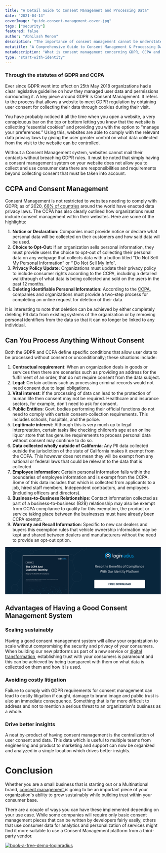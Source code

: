 ```yaml
---
title: "A Detail Guide to Consent Management and Processing Data"
date: "2021-04-14"
coverImage: "guide-consent-management-cover.jpg"
tags: ["security"]
featured: false 
author: "Abhilash Menon"
description: "The importance of consent management cannot be understated. Whether you are a small business that is starting out or a multinational brand, consent management is going to be a crucial piece of your organization's ability to grow sustainably while building trust within your consumer base. Learn how the GDPR and CCPA define conditions that allow user data to be processed without consent or unconditionally."
metatitle: "A Comprehensive Guide to Consent Management & Processing Data"
metadescription: "What is consent management concerning GDPR, CCPA and why do you need it. Learn the advantages of having a good consent management system."
type: "start-with-identity"
---
```


### Through the statutes of GDPR and CCPA 
Ever since GDPR went into effect on 25th May 2018 organizations had a clear legislative guideline on how they managed user data and permissions surrounding it. A key piece around GDPR is Consent Management. It refers to the process that allows a website to meet GDPR regulation by obtaining user consent for collecting their data through cookies during their visit.

You have probably noticed it all the time when you open a website, a very conspicuous bar on the top or bottom letting you know that the website is collecting “essential cookies” and providing you with the option to “manage your preferences.” Using this, websites are able to comply with the relevant data privacy laws by giving the user greater control on what data collected from the visit to the website can be controlled. 

Without a Consent Management system, websites cannot mail their contacts without breaching GDPR rules. It must be noted that simply having a consent management system on your website does not allow you to collect and use consumer data there are responsibilities and requirements beyond collecting consent that must be taken into account. 


## CCPA and Consent Management

Consent Management is not restricted to websites needing to comply with GDPR; as of 2020, [66% of countries](https://unctad.org/topic/ecommerce-and-digital-economy/ecommerce-law-reform/summary-adoption-e-commerce-legislation-worldwide) around the world have enacted data privacy laws. The CCPA has also clearly outlined how organizations must include consent management within their websites. Here are some of the highlights:



1. **Notice or Declaration**: Companies must provide notice or declare what personal data will be collected on their customers and how said data will be used. 
2. **Choice to Opt-Out:** If an organization sells personal information, they must provide users the choice to opt-out of collecting their personal data on any webpage that collects data with a button titled “Do Not Sell My Personal Information” or “ Do Not Sell My Info”.
3. **Privacy Policy Update:** Organizations must update their privacy policy to include consumer rights according to the CCPA, including a detailed walkthrough of what data is being collected and sold on the users in the past 12 months.
4. **Deleting Identifiable Personal Information:** According to the [CCPA](https://www.loginradius.com/resource/loginradius-and-ccpa-compliance), companies and organizations must provide a two-step process for completing an online request for deletion of their data. 

It is interesting to note that deletion can be achieved by either completely deleting PII data from existing systems of the organization or by removing personal identifiers from the data so that it can no longer be linked to any individual.


## Can You Process Anything Without Consent

Both the GDPR and CCPA define specific conditions that allow user data to be processed without consent or unconditionally; these situations include:



1. **Contractual requirement**: When an organization deals in goods or services then there are scenarios such as providing an address for the fulfillment of an order, that do not require consent from the data subject. 
2. **Legal**: Certain actions such as processing criminal records would not need consent due to legal obligations.
3. **Vital interest**: If the processing of data can lead to the protection of human life then consent may not be required. Healthcare and insurance sectors, for example, don’t need to ask for consent.
4. **Public Entities**: Govt. bodies performing their official functions do not need to comply with certain consent-collection requirements. This includes schools, hospitals, and the police.
5. **Legitimate interest**: Although this is very much up to legal interpretation, certain tasks like checking children’s age at an online liquor store that has genuine requirements to process personal data without consent may continue to do so.
6. **Data collected wholly outside of California**: Any PII data collected outside the jurisdiction of the state of California makes it exempt from the CCPA. This however does not mean they will be exempt from any national or federal laws that could be relevant to the data that is collected.  
7. **Employee information**: Certain personal information falls within the boundaries of employee information and is exempt from the CCPA. Some of this data includes that which is collected from applicants to a job, hired staff members, Independent contractors, and employees (including officers and directors).
8. **Business-to-Business Relationships**: Contact information collected as part of a business-to-business (B2B) relationship may also be exempt from CCPA compliance to qualify for this exemption, the product or service taking place between the businesses must have already been CCPA exempt.
9. **Warranty and Recall Information**: Specific to new car dealers and buyers this exemption rules that vehicle ownership information may be kept and shared between dealers and manufacturers without the need to provide an opt-out option.

[![ccpa-customer-identity](ccpa-customer-identity.png)](https://www.loginradius.com/resource/the-ccpa-and-customer-identity)


## Advantages of Having a Good Consent Management System


### Scaling sustainably

Having a good consent management system will allow your organization to scale without compromising the security and privacy of your consumers. When building our new platforms as part of a new service or [digital transformation](https://www.loginradius.com/blog/start-with-identity/2021/01/what-is-digital-transformation/), establishing trust with your consumers is paramount and this can be achieved by being transparent with them on what data is collected on them and how it is used. 


### Avoiding costly litigation

Failure to comply with GDPR requirements for consent management can lead to costly litigation if caught, damage to brand image and public trust is also an immediate consequence. Something that is far more difficult to address and not to mention a serious threat to an organization's business as a whole. 


### Drive better insights

A neat by-product of having consent management is the centralization of user consent and data. This data which is useful to multiple teams from engineering and product to marketing and support can now be organized and analyzed in a single location which drives better insights. 


# Conclusion

Whether you are a small business that is starting out or a Multinational brand, [consent management ](https://www.loginradius.com/consent-management/)is going to be an important piece of your organization's ability to grow sustainably while building trust within your consumer base. 

There are a couple of ways you can have these implemented depending on your use case. While some companies will require only basic consent management pieces that can be written by developers fairly easily, others that use consumer data for analytics and personalization of services might find it more suitable to use a Consent Management platform from a third-party vendor.



[![book-a-free-demo-loginradius](book-a-demo-loginradius.png)](https://www.loginradius.com/book-a-demo/)
